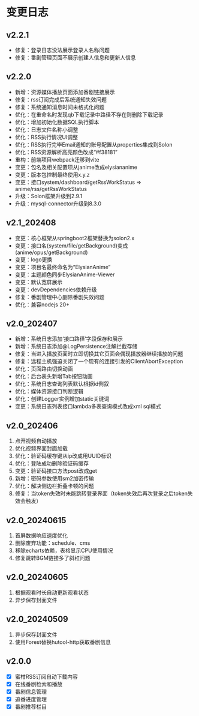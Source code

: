 # 变更日志

## v2.2.1

- 修复：登录日志没法展示登录人名称问题
- 修复：番剧管理页面不展示创建人信息和更新人信息

## v2.2.0

- 新增：资源媒体播放页面添加番剧链接展示
- 修复：rss订阅完成后系统通知失效问题
- 修复：系统通知消息时间未格式化问题
- 优化：在重命名时发现qb下载记录中路径不存在则删除下载记录
- 优化：增加初始化数据SQL执行脚本
- 优化：日志文件名称小调整
- 优化：RSS执行情况UI调整
- 优化：RSS执行完毕Email通知的账号配置从properties集成到Solon
- 优化：RSS资源解析高亮颜色改成“#f38181”
- 重构：前端项目webpack迁移到vite
- 变更：包名及相关配置项从janime改成elysiananime
- 变更：版本包控制最终使用x.y.z
- 变更：接口system/dashboard/getRssWorkStatus => anime/rss/getRssWorkStatus
- 升级：Solon框架升级到2.9.1
- 升级：mysql-connector升级到8.3.0

## v2.1_202408

- 变更：核心框架从springboot2框架替换为solon2.x
- 变更：接口名(system/file/getBackground)变成(anime/opus/getBackground)
- 变更：logo更换
- 变更：项目名最终命名为“ElysianAnime”
- 变更：主题颜色同步ElysianAnime-Viewer
- 变更：默认宽屏展示
- 变更：devDependencies依赖升级
- 修复：番剧管理中心删除番剧失效问题
- 优化：兼容nodejs 20+

## v2.0_202407

- 新增：系统日志添加‘接口路径’字段保存和展示
- 新增：系统日志添加@LogPersistence注解拦截存储
- 修复：当进入播放页面时立即切换其它页面会偶现播放器继续播放的问题
- 修复：远程主机强迫关闭了一个现有的连接引发的ClientAbortException
- 优化：页面路由切换动画
- 优化：后台表头新增Tab按钮动画
- 优化：系统日志查询列表默认根据id倒叙
- 优化：媒体资源接口判断逻辑
- 优化：创建Logger实例增加static关键词
- 变更：系统日志列表接口lambda多表查询模式改成xml sql模式

## v2.0_202406

1. 点开视频自动播放
2. 优化视频界面封面加载
3. 优化：验证码缓存键从ip改成用UUID标识
4. 优化：登陆成功删除验证码缓存
5. 变更：验证码接口方法post改成get
6. 新增：密码参数使用sm2加密传输
7. 优化：解决侧边栏折叠卡顿的问题
8. 修复：当token失效时未能跳转登录界面（token失效后再次登录之后token失效会触发）

## v2.0_20240615

1. 首屏数据响应速度优化
2. 删除废弃功能：schedule、cms
3. 移除echarts依赖，表格显示CPU使用情况
4. 修复跳转BGM链接多了斜杠问题

## v2.0_20240605

1. 根据观看时长自动更新观看状态
2. 异步保存封面文件

## v2.0_20240509

1. 异步保存封面文件
2. 使用Forest替换hutool-http获取番剧信息

## v2.0.0
- [X] 蜜柑RSS订阅自动下载内容
- [X] 在线番剧检索和播放
- [X] 番剧信息管理
- [X] 追番进度管理
- [X] 番剧推荐栏目
